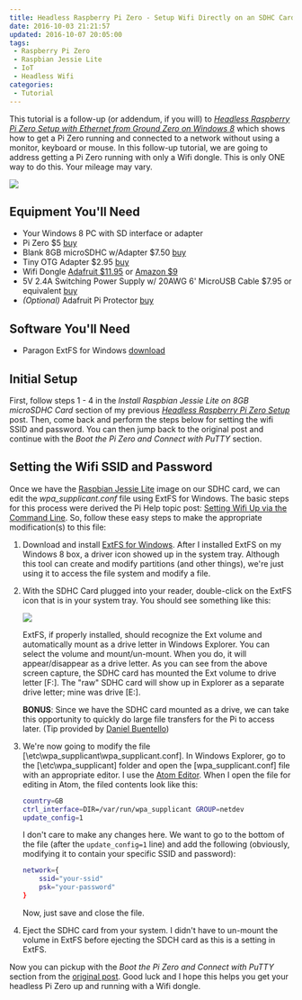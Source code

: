 ```yaml
---
title: Headless Raspberry Pi Zero - Setup Wifi Directly on an SDHC Card on Windows 8
date: 2016-10-03 21:21:57
updated: 2016-10-07 20:05:00
tags:
 - Raspberry Pi Zero
 - Raspbian Jessie Lite
 - IoT
 - Headless Wifi
categories:
 - Tutorial
---
```

This tutorial is a follow-up (or addendum, if you will) to [_Headless Raspberry Pi Zero Setup with Ethernet from Ground Zero on Windows 8_](/2016/10/02/Pi-Zero-from-Ground-Zero/) which shows how to get a Pi Zero running and connected to a network without using a monitor, keyboard or mouse.  In this follow-up tutorial, we are going to address getting a Pi Zero running with only a Wifi dongle.  This is only ONE way to do this.  Your mileage may vary.
<!-- more -->

![](/images/Pi-sdhc.jpg)

## Equipment You'll Need
 - Your Windows 8 PC with SD interface or adapter
 - Pi Zero $5 [buy](https://www.adafruit.com/product/2885)
 - Blank 8GB microSDHC w/Adapter $7.50 [buy](https://www.amazon.com/gp/product/B00NICVTA2/)
 - Tiny OTG Adapter $2.95 [buy](https://www.adafruit.com/products/2910)
 - Wifi Dongle [Adafruit $11.95](https://www.adafruit.com/products/814) or [Amazon $9](https://smile.amazon.com/Edimax-EW-7811Un-150Mbps-Raspberry-Supports/dp/B003MTTJOY)
 - 5V 2.4A Switching Power Supply w/ 20AWG 6' MicroUSB Cable $7.95 or equivalent [buy](https://www.adafruit.com/product/1995)
 - _(Optional)_ Adafruit Pi Protector [buy](https://www.adafruit.com/products/2883)

## Software You'll Need
 - Paragon ExtFS for Windows [download](https://www.paragon-software.com/home/extfs-windows-pro/index.html)

## Initial Setup
First, follow steps 1 - 4 in the _Install Raspbian Jessie Lite on 8GB microSDHC Card_ section of my previous [_Headless Raspberry Pi Zero Setup_](/2016/10/02/Pi-Zero-from-Ground-Zero/) post.  Then, come back and perform the steps below for setting the wifi SSID and password.  You can then jump back to the original post and continue with the _Boot the Pi Zero and Connect with PuTTY_ section.

## Setting the Wifi SSID and Password
Once we have the [Raspbian Jessie Lite](https://www.raspberrypi.org/downloads/raspbian/) image on our SDHC card, we can edit the _wpa_supplicant.conf_ file using ExtFS for Windows.  The basic steps for this process were derived the Pi Help topic post: [Setting Wifi Up via the Command Line](https://www.raspberrypi.org/documentation/configuration/wireless/wireless-cli.md).  So, follow these easy steps to make the appropriate modification(s) to this file:

1. Download and install [ExtFS for Windows](https://www.paragon-software.com/home/extfs-windows-pro/index.html).  After I installed ExtFS on my Windows 8 box, a driver icon showed up in the system tray.  Although this tool can create and modify partitions (and other things), we're just using it to access the file system and modify a file.

2. With the SDHC Card plugged into your reader, double-click on the ExtFS icon that is in your system tray.  You should see something like this:

   ![](/images/extfs-1.png)

   ExtFS, if properly installed, should recognize the Ext volume and automatically mount as a drive letter in Windows Explorer.  You can select the volume and mount/un-mount.  When you do, it will appear/disappear as a drive letter.  As you can see from the above screen capture, the SDHC card has mounted the Ext volume to drive letter [F:].  The "raw" SDHC card will show up in Explorer as a separate drive letter; mine was drive [E:].  

   **BONUS**: Since we have the SDHC card mounted as a drive, we can take this opportunity to quickly do large file transfers for the Pi to access later. (Tip provided by [Daniel Buentello](https://twitter.com/danielbuentell0))

3. We're now going to modify the file [\etc\wpa_supplicant\wpa_supplicant.conf].  In Windows Explorer, go to the [\etc\wpa_supplicant\] folder and open the [wpa_supplicant.conf] file with an appropriate editor.  I use the [Atom Editor](https://atom.io/).  When I open the file for editing in Atom, the filed contents look like this:

   ```bash
   country=GB
   ctrl_interface=DIR=/var/run/wpa_supplicant GROUP=netdev
   update_config=1
   ```

   I don't care to make any changes here.  We want to go to the bottom of the file (after the `update_config=1` line) and add the following (obviously, modifying it to contain your specific SSID and password):

   ```bash
   network={
       ssid="your-ssid"
       psk="your-password"
   }
   ```

   Now, just save and close the file.

4. Eject the SDHC card from your system.  I didn't have to un-mount the volume in ExtFS before ejecting the SDCH card as this is a setting in ExtFS.  

Now you can pickup with the _Boot the Pi Zero and Connect with PuTTY_ section from the [original post](/2016/10/02/Pi-Zero-from-Ground-Zero/).  Good luck and I hope this helps you get your headless Pi Zero up and running with a Wifi dongle.
